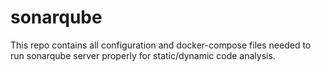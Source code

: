 # sonarqube
This repo contains all configuration and docker-compose files needed to run sonarqube server properly for static/dynamic code analysis.
